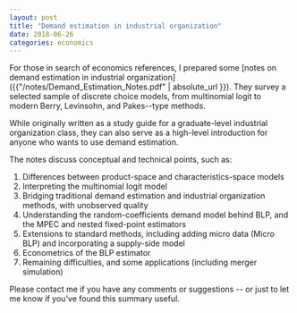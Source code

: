 ```yaml
---
layout: post
title: "Demand estimation in industrial organization"
date: 2018-06-26
categories: economics
---
```


For those in search of economics references, I prepared some [notes on demand estimation in industrial organization]({{"/notes/Demand_Estimation_Notes.pdf" | absolute_url }}). They survey a selected sample of discrete choice models, from multinomial logit to modern Berry, Levinsohn, and Pakes--type methods.

While originally written as a study guide for a graduate-level industrial organization class, they can also serve as a high-level introduction for anyone who wants to use demand estimation.

The notes discuss conceptual and technical points, such as:

1. Differences between product-space and characteristics-space models
2. Interpreting the multinomial logit model
3. Bridging traditional demand estimation and industrial organization methods, with unobserved quality
4. Understanding the random-coefficients demand model behind BLP, and the MPEC and nested fixed-point estimators
5. Extensions to standard methods, including adding micro data (Micro BLP) and incorporating a supply-side model
6. Econometrics of the BLP estimator
7. Remaining difficulties, and some applications (including merger simulation)

Please contact me if you have any comments or suggestions -- or just to let me know if you've found this summary useful.
